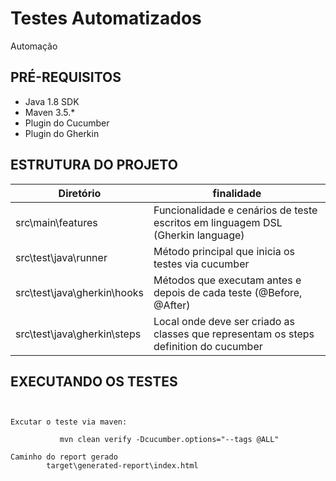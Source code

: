 # Testes Automatizados

Automação

## PRÉ-REQUISITOS

*   Java 1.8 SDK
*   Maven 3.5.*
*   Plugin do Cucumber
*   Plugin do Gherkin

## ESTRUTURA DO PROJETO

| Diretório                    	| finalidade       	                                                                                        | 
|------------------------------	|---------------------------------------------------------------------------------------------------------- |
| src\main\features         	| Funcionalidade e cenários de teste escritos em linguagem DSL (Gherkin language)                        	|   
| src\test\java\runner         	| Método principal que inicia os testes via cucumber                                                      	|
| src\test\java\gherkin\hooks   | Métodos que executam antes e depois de cada teste (@Before, @After)                                   	|
| src\test\java\gherkin\steps   | Local onde deve ser criado as classes que representam os steps definition do cucumber                    	|

  
## EXECUTANDO OS TESTES

```

 
Excutar o teste via maven:

           mvn clean verify -Dcucumber.options="--tags @ALL"

Caminho do report gerado
        target\generated-report\index.html
            
        
```